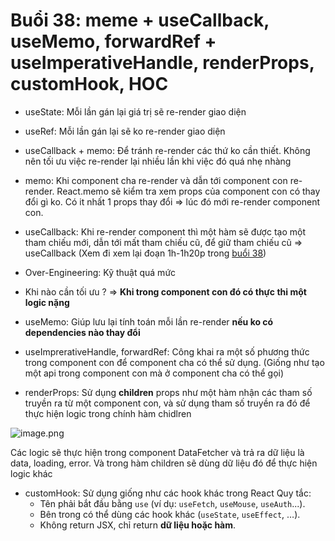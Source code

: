 # Buổi 38: meme + useCallback, useMemo, forwardRef + useImperativeHandle, renderProps, customHook, HOC

-   useState: Mỗi lần gán lại giá trị sẽ re-render giao diện
-   useRef: Mỗi lần gán lại sẽ ko re-render giao diện

-   useCallback + memo: Để tránh re-render các thứ ko cần thiết. Không nên tối ưu việc re-render lại nhiều lần khi việc đó quá nhẹ nhàng

-   memo: Khi component cha re-render và dẫn tới component con re-render. React.memo sẽ kiểm tra xem props của component con có thay đổi gì ko. Có it nhất 1 props thay đổi ⇒ lúc đó mới re-render component con.
-   useCallback: Khi re-render component thì một hàm sẽ được tạo một tham chiếu mới, dẫn tới mất tham chiếu cũ, để giữ tham chiếu cũ ⇒ useCallback
    (Xem đi xem lại đoạn 1h-1h20p trong [buổi 38](http://youtube.com/watch?time_continue=4734&v=CNTpO-xmxv4&embeds_referring_euri=https%3A%2F%2Fzoom.fullstack.edu.vn%2F&embeds_referring_origin=https%3A%2F%2Fzoom.fullstack.edu.vn&source_ve_path=Mjg2NjMsMTM5MTE3LDI4NjYzLDEzOTExNywxMzkxMTcsMTM5MTE3LDI4NjY2))
-   Over-Engineering: Kỹ thuật quá mức

-   Khi nào cần tối ưu ? ⇒ **Khi trong component con đó có thực thi một logic nặng**
-   useMemo: Giúp lưu lại tính toán mỗi lần re-render **nếu ko có dependencies nào thay đổi**
-   useImprerativeHandle, forwardRef: Công khai ra một số phương thức trong component con để component cha có thể sử dụng. (Giống như tạo một api trong component con mà ở component cha có thể gọi)

-   renderProps: Sử dụng **children** props như một hàm nhận các tham số truyền ra từ một component con, và sử dụng tham số truyền ra đó để thực hiện logic trong chính hàm chidlren

![image.png](attachment:344dd870-f7ad-46ad-907f-c1d97d971237:image.png)

Các logic sẽ thực hiện trong component DataFetcher và trả ra dữ liệu là data, loading, error. Và trong hàm children sẽ dùng dữ liệu đó để thực hiện logic khác

-   customHook: Sử dụng giống như các hook khác trong React
    Quy tắc:
    -   Tên phải bắt đầu bằng `use` (ví dụ: `useFetch`, `useMouse`, `useAuth`...).
    -   Bên trong có thể dùng các hook khác (`useState`, `useEffect`, …).
    -   Không return JSX, chỉ return **dữ liệu hoặc hàm**.
